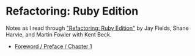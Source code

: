 # Refactoring: Ruby Edition

Notes as I read through ["Refactoring: Ruby Edition"](https://martinfowler.com/books/refactoringRubyEd.html) by Jay Fields, Shane Harvie, and Martin Fowler with Kent Beck.

- [Foreword / Preface / Chapter 1](chapter1.md)
